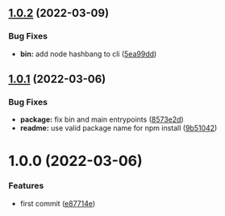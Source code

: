 ## [1.0.2](https://github.com/Toilal/dotx/compare/v1.0.1...v1.0.2) (2022-03-09)


### Bug Fixes

* **bin:** add node hashbang to cli ([5ea99dd](https://github.com/Toilal/dotx/commit/5ea99ddad40357328fa65ddc1038436f41c4404b))

## [1.0.1](https://github.com/Toilal/dotx/compare/v1.0.0...v1.0.1) (2022-03-06)


### Bug Fixes

* **package:** fix bin and main entrypoints ([8573e2d](https://github.com/Toilal/dotx/commit/8573e2dd00cacc06d9524d7570f76b5268635210))
* **readme:** use valid package name for npm install ([9b51042](https://github.com/Toilal/dotx/commit/9b51042aa0d7a18aa3024f17ecb9f32918e3eb32))

# 1.0.0 (2022-03-06)


### Features

* first commit ([e87714e](https://github.com/Toilal/dotx/commit/e87714ea2f46a68cb792550c55c2bda3117409e5))

